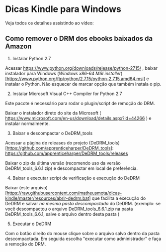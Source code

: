 # Dicas Kindle para Windows

Veja todos os detalhes assistindo ao vídeo: 



## Como remover o DRM dos ebooks baixados da Amazon

1. Instalar Python 2.7 

Acessar https://www.python.org/downloads/release/python-2715/ , 
baixar instalador para Windows (*Windows x86-64 MSI installer*)[https://www.python.org/ftp/python/2.7.15/python-2.7.15.amd64.msi]
e instalar o Python. Não esquecer de marcar opção que também instala o pip.

2. Instalar Microsoft Visual C++ Compiler for Python 2.7 

Este pacote é necessário para rodar o plugin/script de remoção do DRM.

Baixar o instalador direto do site da Microsoft ( https://www.microsoft.com/en-us/download/details.aspx?id=44266 ) e instalar normalmente.

3. Baixar e descompactar o DeDRM_tools

Acessar a página de releases do projeto (DeDRM_tools)[https://github.com/apprenticeharper/DeDRM_tools]: https://github.com/apprenticeharper/DeDRM_tools/releases

Baixar o zip da última versão (recomendo uso da versão DeDRM_tools_6.6.1.zip) e descompactar em local de preferência.

4. Baixar e executar script de verificação e execução do DeDRM 

Baixar (este arquivo)[https://raw.githubusercontent.com/matheusmota/dicas-kindle/master/resources/abrir-dedrm.bat] que facilita a execução do DeDRM e salvar *na mesma pasta descompactada* do DeDRM. 
(exemplo: se você descompactou o arquivo DeDRM_tools_6.6.1.zip na pasta DeDRM_tools_6.6.1, salve o arquivo dentro desta pasta )

5. Executar o DeDRM 

Com o botão direito do mouse clique sobre o arquivo salvo dentro da pasta descompactada. Em seguida escolha "executar como administrador" e faça a remoção do DRM.

